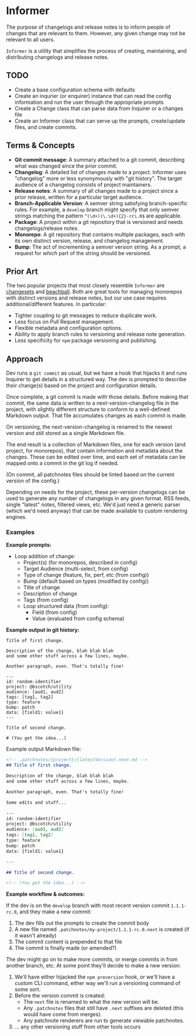 # Informer

The purpose of changelogs and release notes is to inform people of changes that are relevant to them. However, any given change may not be relevant to all users.

`Informer` is a utility that simplifies the process of creating, maintaining, and distributing changelogs and release notes.

## TODO

- Create a base configuration schema with defaults
- Create an inqurier (or enquirer) instance that can read the config information and run the user through the appropriate prompts
- Create a Change class that can parse data from Inquirer or a changes file
- Create an Informer class that can serve up the prompts, create/update files, and create commits.

## Terms & Concepts

- **Git commit message**: A summary attached to a git commit, describing what was changed since the prior commit.
- **Changelog**: A detailed list of changes made to a project. Informer uses "changelog" more or less synonymously with "git history". The target audience of a changelog consists of project maintainers. 
- **Release notes**: A summary of all changes made to a project since a prior release, written for a particular target audience.
- **Branch-Applicable Version**: A semver string satisfying branch-specific rules. For example, a `develop` branch might specify that only semver strings matching the pattern `^(\d+)(\.\d+){2}-rc\.0$` are applicable.
- **Package**: A project within a git repository that is versioned and needs changelogs/release notes.
- **Monorepo**: A git repository that contains multiple packages, each with its own distinct version, release, and changelog management.
- **Bump**: The act of incrementing a semver version string. As a prompt, a request for *which* part of the string should be versioned.

## Prior Art

The two popular projects that most closely resemble `Informer` are [changesets](https://github.com/changesets/changesets) and [beachball](https://microsoft.github.io/beachball/). Both are great tools for managing monorepos with distinct versions and release notes, but our use case requires additional/different features. In particular:

- Tighter coupling to git messages to reduce duplicate work.
- Less focus on Pull Request management.
- Flexible metadata and configuration options.
- Ability to apply branch rules to versioning and release note generation.
- Less specificity for `npm` package versioning and publishing.

## Approach

Dev runs a `git commit` as usual, but we have a hook that hijacks it and runs Inquirer to get details in a structured way. The dev is prompted to describe their change(s) based on the project and configuration details.

Once complete, a git commit is made with those details. Before making that commit, the same data is written to a next-version-changelog file in the project, with slightly different structure to conform to a well-defined Markdown output. That file accumulates changes as each commit is made.

On versioning, the next-version-changelog is renamed to the newest version and still stored as a single Markdown file.

The end result is a collection of Markdown files, one for each version (and project, for monorepos), that contain information and metadata about the changes. These can be edited over time, and each set of metadata can be mapped onto a commit in the git log if needed.

(On commit, all patchnotes files should be linted based on the current version of the config.)

Depending on needs for the project, these per-version changelogs can be used to generate any number of changelogs in any given format. RSS feeds, single "latest" notes, filtered views, etc. We'd just need a generic parser (which we'd need anyway) that can be made available to custom rendering engines.

### Examples

**Example prompts:**

- Loop addition of change:
  - Project(s) (for monorepos, described in config)
  - Target Audience (multi-select, from config)
  - Type of change (feature, fix, perf, etc (from config))
  - Bump (default based on types (modified by config))
  - Title of change
  - Description of change
  - Tags (from config)
  - Loop structured data (from config):
    - Field (from config)
    - Value (evaluated from config schema)

**Example output in git history:**

```
Title of first change.

Description of the change, blah blah blah
and some other stuff across a few lines, maybe.

Another paragraph, even. That's totally fine!

---
id: random-identifier
project: @bscotch/utility
audience: [aud1, aud2]
tags: [tag1, tag2]
type: feature
bump: patch
data: {field1: value1}
---

Title of second change.

# (You get the idea...)
```

Example output Markdown file:

```md
<!-- .patchnotes/{project}/{latestVersion}.next.md -->
## Title of first change.

Description of the change, blah blah blah
and some other stuff across a few lines, maybe.

Another paragraph, even. That's totally fine!

Some edits and stuff...

---
id: random-identifier
project: @bscotch/utility
audience: [aud1, aud2]
tags: [tag1, tag2]
type: feature
bump: patch
data: {field1: value1}

---

## Title of second change.

<!-- (You get the idea...) -->
```

**Example workflow & outcomes:**

If the dev is on the `develop` branch with most recent version commit `1.1.1-rc.0`, and they make a new commit:

1. The dev fills out the prompts to create the commit body
2. A new file named `.patchnotes/my-project/1.1.1-rc.0.next` is created (if it wasn't already)
3. The commit content is prepended to that file
4. The commit is finally made (or amended?)

The dev might go on to make more commits, or merge commits in from another branch, etc. At some point they'll decide to make a new version:

1. We'll have either hijacked the `npm preversion` hook, or we'll have a custom CLI command, either way we'll run a versioning command of some sort.
2. Before the version commit is created:
    - The `next` file is renamed to what the new version will be.
    - Any `.patchnotes` files that still have `.next` suffixes are deleted (this would have come from merges).
    - Any patchnote renderers are run to generate viewable patchnotes.
3. ... any other versioning stuff from other tools occurs

